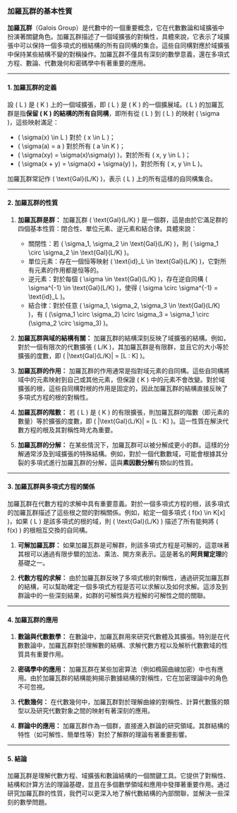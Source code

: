 ### **加羅瓦群的基本性質**

**加羅瓦群**（Galois Group）是代數中的一個重要概念，它在代數數論和域擴張中扮演著關鍵角色。加羅瓦群描述了一個域擴張的對稱性，具體來說，它表示了域擴張中可以保持一個多項式的根結構的所有自同構的集合。這些自同構對應於域擴張中保持某些結構不變的對稱操作。加羅瓦群不僅具有深刻的數學意義，還在多項式方程、數論、代數幾何和密碼學中有著重要的應用。

---

#### **1. 加羅瓦群的定義**

設 \( L \) 是 \( K \) 上的一個域擴張，即 \( L \) 是 \( K \) 的一個擴展域。\( L \) 的加羅瓦群是指**保留 \( K \) 的結構的所有自同構**，即所有從 \( L \) 到 \( L \) 的映射 \( \sigma \)，這些映射滿足：
- \( \sigma(x) \in L \) 對於 \( x \in L \)；
- \( \sigma(a) = a \) 對於所有 \( a \in K \)；
- \( \sigma(xy) = \sigma(x)\sigma(y) \)，對於所有 \( x, y \in L \)；
- \( \sigma(x + y) = \sigma(x) + \sigma(y) \)，對於所有 \( x, y \in L \)。

加羅瓦群常記作 \( \text{Gal}(L/K) \)，表示 \( L \) 上的所有這樣的自同構集合。

---

#### **2. 加羅瓦群的性質**

1. **加羅瓦群是群：**
   加羅瓦群 \( \text{Gal}(L/K) \) 是一個群，這是由於它滿足群的四個基本性質：閉合性、單位元素、逆元素和結合律。具體來說：
   - 關閉性：若 \( \sigma_1, \sigma_2 \in \text{Gal}(L/K) \)，則 \( \sigma_1 \circ \sigma_2 \in \text{Gal}(L/K) \)。
   - 單位元素：存在一個恒等映射 \( \text{id}_L \in \text{Gal}(L/K) \)，它對所有元素的作用都是恒等的。
   - 逆元素：對於每個 \( \sigma \in \text{Gal}(L/K) \)，存在逆自同構 \( \sigma^{-1} \in \text{Gal}(L/K) \)，使得 \( \sigma \circ \sigma^{-1} = \text{id}_L \)。
   - 結合律：對於任意 \( \sigma_1, \sigma_2, \sigma_3 \in \text{Gal}(L/K) \)，有 \( (\sigma_1 \circ \sigma_2) \circ \sigma_3 = \sigma_1 \circ (\sigma_2 \circ \sigma_3) \)。

2. **加羅瓦群與域的結構有關：**
   加羅瓦群的結構深刻反映了域擴張的結構。例如，對於一個有限次的代數擴張 \( L/K \)，其加羅瓦群是有限群，並且它的大小等於擴張的度數，即 \( |\text{Gal}(L/K)| = [L : K] \)。

3. **加羅瓦群的作用：**
   加羅瓦群的作用通常是指對域元素的自同構。這些自同構將域中的元素映射到自己或其他元素，但保證 \( K \) 中的元素不會改變。對於域擴張的根，這些自同構對根的作用是固定的，因此加羅瓦群的結構直接反映了多項式方程的根的對稱性。

4. **加羅瓦群的階數：**
   若 \( L \) 是 \( K \) 的有限擴張，則加羅瓦群的階數（即元素的數量）等於擴張的度數，即 \( |\text{Gal}(L/K)| = [L : K] \)。這一性質在解決代數方程的根及其對稱性時尤為重要。

5. **加羅瓦群的分解：**
   在某些情況下，加羅瓦群可以被分解成更小的群。這樣的分解通常涉及到域擴張的特殊結構。例如，對於一個代數數域，可能會根據其分裂的多項式進行加羅瓦群的分解，這與**素因數分解**有類似的性質。

---

#### **3. 加羅瓦群與多項式方程的關係**

加羅瓦群在代數方程的求解中具有重要意義。對於一個多項式方程的根，該多項式的加羅瓦群描述了這些根之間的對稱關係。例如，給定一個多項式 \( f(x) \in K[x] \)，如果 \( L \) 是該多項式的根的域，則 \( \text{Gal}(L/K) \) 描述了所有能夠將 \( f(x) \) 的根相互交換的自同構。

1. **可解加羅瓦群：**
   如果加羅瓦群是可解群，則該多項式方程是可解的，這意味著其根可以通過有限步驟的加法、乘法、開方來表示。這是著名的**阿貝爾定理**的基礎之一。

2. **代數方程的求解：**
   由於加羅瓦群反映了多項式根的對稱性，通過研究加羅瓦群的結構，可以幫助確定一個多項式方程是否可以求解以及如何求解。這涉及到群論中的一些深刻結果，如群的可解性與方程解的可解性之間的關聯。

---

#### **4. 加羅瓦群的應用**

1. **數論與代數數學：**
   在數論中，加羅瓦群用來研究代數體及其擴張。特別是在代數數論中，加羅瓦群對於理解數的結構、求解代數方程以及解析代數數域的性質具有重要作用。

2. **密碼學中的應用：**
   加羅瓦群在某些加密算法（例如橢圓曲線加密）中也有應用。由於加羅瓦群的結構能夠揭示數據結構的對稱性，它在加密理論中的角色不可忽視。

3. **代數幾何：**
   在代數幾何中，加羅瓦群對於理解曲線的對稱性、計算代數簇的類型以及研究代數對象之間的映射有著深刻的應用。

4. **群論中的應用：**
   加羅瓦群作為一個群，直接進入群論的研究領域。其群結構的特性（如可解性、簡單性等）對於了解群的理論有著重要影響。

---

#### **5. 結論**

加羅瓦群是理解代數方程、域擴張和數論結構的一個關鍵工具。它提供了對稱性、結構和計算方法的理論基礎，並且在多個數學領域和應用中發揮著重要作用。通过研究加羅瓦群的性質，我們可以更深入地了解代數結構的內部關聯，並解決一些深刻的數學問題。